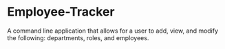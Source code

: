 # Employee-Tracker
A command line application that allows for a user to add, view, and modify the following: departments, roles, and employees.
